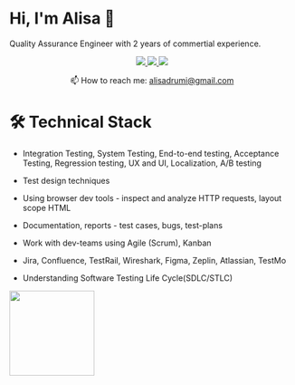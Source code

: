 # Hi, I'm Alisa 👋
Quality Assurance Engineer with 2 years of commertial experience. 

<p align='center'>

<p align='center'>
   <a href="https://www.linkedin.com/in/alisa-drumi/sayo-what/">
       <img src="https://img.shields.io/badge/linkedin-%230077B5.svg?&style=for-the-badge&logo=linkedin&logoColor=white"/>
   </a>
   
   <a href="https://t.me/Da_ya_Alisa_a_chto">
       <img src="https://img.shields.io/badge/Telegram-2CA5E0?style=for-the-badge&logo=telegram&logoColor=white"/>
   </a>
   
   <a href="https://web.whatsapp.com"/>
  <img src="https://img.shields.io/badge/WhatsApp-25D366?style=for-the-badge&logo=whatsapp&logoColor=white"/>
      <whatsapp-button phone="77824829" dialcode="373" text="hello!" label="Start Chat"></whatsapp-button>
   </a>
   

   
<p align='center'>
   📫 How to reach me: <a href='mailto:alisadrumi@gmail.com'>alisadrumi@gmail.com</a>
</p>



# 🛠 Technical Stack
* Integration Testing, System Testing, End-to-end testing, Acceptance Testing, Regression testing, UX and UI, Localization, A/B testing
* Test design techniques
* Using browser dev tools - inspect and analyze HTTP requests, layout scope HTML 
* Documentation, reports - test cases, bugs, test-plans
* Work with dev-teams using Agile (Scrum), Kanban
* Jira, Confluence, TestRail, Wireshark, Figma, Zeplin, Atlassian, TestMo
* Understanding Software Testing Life Cycle(SDLC/STLC)

   </a>
</div>
<p align='left'>
   <a href="https://github-readme-stats.vercel.app/api?username=sayo-what&show_icons=true&count_private=true"><img
           height=150
           src="https://github-readme-stats.vercel.app/api?username=sayo-what&show_icons=true&count_private=true"/></a>
   </p>
   
